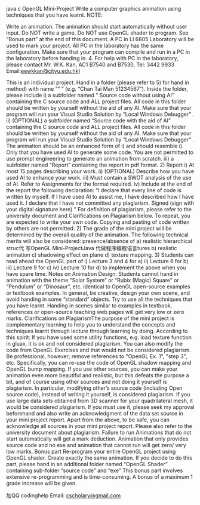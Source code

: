 java c OpenGL Mini-Project Write a computer graphics animation using techniques that you have learnt. NOTE:

  Write an animation. The animation should   start   automatically without user   input.   Do   NOT write a game.
  Do NOT use OpenGL shader to program.   See “Bonus part” at the end   of   this   document.
  A PC in LI 6605 Laboratory will be used to mark your project. All PC in   the
laboratory has the same configuration. Make sure that your program can compile and run in a PC in the laboratory before handing in. 4. For help with PC in the laboratory, please contact Mr. W.K. Kan, AC1 B7540 and B7530, Tel: 3442 9933 Email:eewkkan@cityu.edu.hk)

 This is an individual project. Hand in a   folder (please   refer   to   5)   for hand   in   method)   with name “” ” (e.g. “Chan Tai   Man   51234567”).
Inside the folder, please include i) a subfolder named “ Source code without using AI” containing the C source code and ALL project files. All code in this folder should be written by yourself without the aid of any AI. Make sure that your program will run your Visual Studio Solution by “Local Windows Debugger” . ii) (OPTIONAL) a subfolder named “Source code with the aid of AI” containing the C source code and ALL project files. All code in this folder should be written by yourself without the aid of any AI. Make sure that your program will run your Visual Studio Solution by “Local Windows Debugger” . The animation should be an enhanced form of i) and should resemble i). Only that you have used AI to generate some code. You are not permitted to use prompt engineering to generate an animation from scratch. iii) a subfolder named “Report” containing the report in pdf format. 2) Report i) At most 15 pages describing your work. ii) (OPTIONAL) Describe how you have used AI to enhance your work. iii) Must contain a SWOT analysis of the use of AI. Refer to Assignments for the format required. iv) Include at the end of the report the following declaration: “I declare that every line of code is written by myself. If I have used AI to assist me, I have described how I have used it. I declare that I have not committed any plagiarism. Signed (sign with your digital signature here) ” For definition of plagiarism, please refer to the university document and Clarifications on Plagiarism below. To repeat, you are expected to write your own code. Copying and pasting of code written by others are not permitted. 2) The grade of the mini project will be determined by the overall quality of the animation. The following technical merits will also be considered: presence/absence of a) realistic hierarchical struc代 写OpenGL Mini-ProjectJava 代做程序编程语言tures b) realistic animation c) shadowing effect on plane d) texture mapping. 3) Students can read ahead the OpenGL part of i) Lecture 3 and 4 for a) ii) Lecture 6 for b) iii) Lecture 9 for c) iv) Lecture 10 for d) to implement the above when you have spare time. Notes on Animation Design: Students cannot hand in animation with the theme “Solar System” or “Rubix (Magic) Square” or “Pendulum” or “Dinosaur”, etc. identical to OpenGL open-source examples or textbook examples. In general, be creative, design your own scene, and avoid handing in some “standard” objects. Try to use all the techniques that you have learnt. Handing in scenes similar to examples in textbook, references or open-source teaching web pages will get very low or zero marks. Clarifications on PlagiarismThe purpose of the mini project is complementary learning to help you to understand the concepts and techniques learnt through lecture through learning by doing. According to this spirit: If you have used some utility functions, e.g. load texture function in gluax, it is ok and not considered plagiarism. You can also modify the code from OpenGL Exercises and that would not be considered plagiarism. Be professional, however; remove references to "OpenGL Ex. 1", "step 3", etc. Specifically, you can re-use the code of OpenGL shadow mapping and OpenGL bump mapping. If you use other sources, you can make your animation even more beautiful and realistic, but this defeats the purpose a bit, and of course using other sources and not doing it yourself is plagiarism. In particular, modifying other’s source code (including Open source code), instead of writing it yourself, is considered plagiarism. If you use large data sets obtained from 3D scanner for your quadrilateral mesh, it would be considered plagiarism. If you must use it, please seek my approval beforehand and also write an acknowledgment of the data set source in your mini project report. Apart from the above, to be safe, you can acknowledge all sources in your mini project report. Please also refer to the university document about plagiarism. Failure to run Animations that do not start automatically will get a mark deduction. Animation that only provides source code and no exe and animation that cannot run will get zero/ very low marks. Bonus part Re-program your entire OpenGL project using OpenGL shader. Create exactly the same animation. If you decide to do this part, please hand in an additional folder named “OpenGL Shader” containing sub-folder “source code” and “exe” This bonus part involves extensive re-programming and is time-consuming. A bonus of a maximum 1 grade increase will be given.

   加QQ codinghelp Email: cscholary@gmail.com
